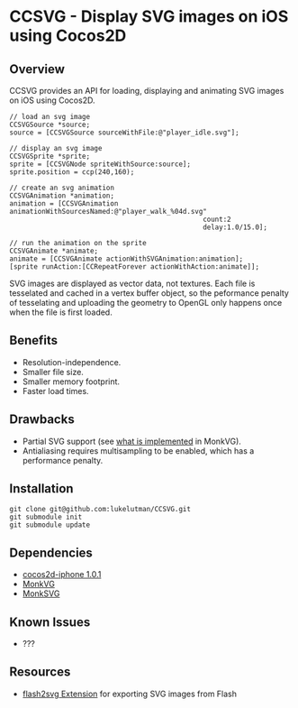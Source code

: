 CCSVG - Display SVG images on iOS using Cocos2D
===============================================


## Overview

CCSVG provides an API for loading, displaying and animating SVG images on iOS using Cocos2D. 


    // load an svg image
    CCSVGSource *source;
    source = [CCSVGSource sourceWithFile:@"player_idle.svg"];

    // display an svg image
    CCSVGSprite *sprite;
    sprite = [CCSVGNode spriteWithSource:source];
    sprite.position = ccp(240,160);

    // create an svg animation
    CCSVGAnimation *animation;
    animation = [CCSVGAnimation animationWithSourcesNamed:@"player_walk_%04d.svg" 
                                                    count:2 
                                                    delay:1.0/15.0];

    // run the animation on the sprite
    CCSVGAnimate *animate;
    animate = [CCSVGAnimate actionWithSVGAnimation:animation];
    [sprite runAction:[CCRepeatForever actionWithAction:animate]];


SVG images are displayed as vector data, not textures. Each file is tesselated and cached in a vertex buffer object, so the peformance penalty of tesselating and uploading the geometry to OpenGL only happens once when the file is first loaded.


## Benefits

* Resolution-independence.
* Smaller file size. 
* Smaller memory footprint.
* Faster load times.


## Drawbacks

* Partial SVG support (see [what is implemented](https://github.com/micahpearlman/MonkVG/blob/master/README.md#what-is-implemented) in MonkVG).
* Antialiasing requires multisampling to be enabled, which has a performance penalty.


## Installation

    git clone git@github.com:lukelutman/CCSVG.git
    git submodule init
    git submodule update


## Dependencies

* [cocos2d-iphone 1.0.1](https://github.com/cocos2d/cocos2d-iphone)
* [MonkVG](https://github.com/lukelutman/MonkVG)
* [MonkSVG](https://github.com/lukelutman/MonkSVG)

## Known Issues

* ???

## Resources

* [flash2svg Extension](http://www.adobe.com/cfusion/exchange/index.cfm?event=extensionDetail&loc=en_us&extid=2422028) for exporting SVG images from Flash